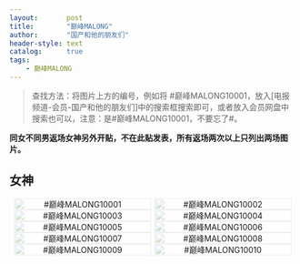 ```yaml
---
layout:       post
title:        "巅峰MALONG"
author:       "国产和他的朋友们"
header-style: text
catalog:      true
tags:
    - 巅峰MALONG
---
```


> 查找方法：将图片上方的编号，例如将 #巅峰MALONG10001，放入[电报频道-会员-国产和他的朋友们]中的搜索框搜索即可，或者放入会员网盘中搜索也可以，注意：是#巅峰MALONG10001，不要忘了#。

**同女不同男返场女神另外开贴，不在此贴发表，所有返场两次以上只列出两场图片。**

## 女神

<div style="display: flex; justify-content: center;">
    <div style="position: relative; width: 48%; margin-right: 1%;">
        <img src="https://tanhuawanrenmigroup.top/dianfengmalong/dianfengmalong10001.jpg" style="width: 100%;"/>
        <div style="position: absolute; top: 0; left: 0; width: 100%; text-align: center; background-color: rgba(255, 255, 255, 0.7); font-size: 14px;">
            #巅峰MALONG10001
        </div>
    </div>
    <div style="position: relative; width: 48%;">
        <img src="https://tanhuawanrenmigroup.top/dianfengmalong/dianfengmalong10002.jpg" style="width: 100%;"/>
        <div style="position: absolute; top: 0; left: 0; width: 100%; text-align: center; background-color: rgba(255, 255, 255, 0.7); font-size: 14px;">
            #巅峰MALONG10002
        </div>
    </div>
</div>

<div style="display: flex; justify-content: center;">
    <div style="position: relative; width: 48%; margin-right: 1%;">
        <img src="https://tanhuawanrenmigroup.top/dianfengmalong/dianfengmalong10003.jpg" style="width: 100%;"/>
        <div style="position: absolute; top: 0; left: 0; width: 100%; text-align: center; background-color: rgba(255, 255, 255, 0.7); font-size: 14px;">
            #巅峰MALONG10003
        </div>
    </div>
    <div style="position: relative; width: 48%;">
        <img src="https://tanhuawanrenmigroup.top/dianfengmalong/dianfengmalong10004.jpg" style="width: 100%;"/>
        <div style="position: absolute; top: 0; left: 0; width: 100%; text-align: center; background-color: rgba(255, 255, 255, 0.7); font-size: 14px;">
            #巅峰MALONG10004
        </div>
    </div>
</div>

<div style="display: flex; justify-content: center;">
    <div style="position: relative; width: 48%; margin-right: 1%;">
        <img src="https://tanhuawanrenmigroup.top/dianfengmalong/dianfengmalong10005.jpg" style="width: 100%;"/>
        <div style="position: absolute; top: 0; left: 0; width: 100%; text-align: center; background-color: rgba(255, 255, 255, 0.7); font-size: 14px;">
            #巅峰MALONG10005
        </div>
    </div>
    <div style="position: relative; width: 48%;">
        <img src="https://tanhuawanrenmigroup.top/dianfengmalong/dianfengmalong10006.jpg" style="width: 100%;"/>
        <div style="position: absolute; top: 0; left: 0; width: 100%; text-align: center; background-color: rgba(255, 255, 255, 0.7); font-size: 14px;">
            #巅峰MALONG10006
        </div>
    </div>
</div>

<div style="display: flex; justify-content: center;">
    <div style="position: relative; width: 48%; margin-right: 1%;">
        <img src="https://tanhuawanrenmigroup.top/dianfengmalong/dianfengmalong10007.jpg" style="width: 100%;"/>
        <div style="position: absolute; top: 0; left: 0; width: 100%; text-align: center; background-color: rgba(255, 255, 255, 0.7); font-size: 14px;">
            #巅峰MALONG10007
        </div>
    </div>
    <div style="position: relative; width: 48%;">
        <img src="https://tanhuawanrenmigroup.top/dianfengmalong/dianfengmalong10008.jpg" style="width: 100%;"/>
        <div style="position: absolute; top: 0; left: 0; width: 100%; text-align: center; background-color: rgba(255, 255, 255, 0.7); font-size: 14px;">
            #巅峰MALONG10008
        </div>
    </div>
</div>

<div style="display: flex; justify-content: center;">
    <div style="position: relative; width: 48%; margin-right: 1%;">
        <img src="https://tanhuawanrenmigroup.top/dianfengmalong/dianfengmalong10009.jpg" style="width: 100%;"/>
        <div style="position: absolute; top: 0; left: 0; width: 100%; text-align: center; background-color: rgba(255, 255, 255, 0.7); font-size: 14px;">
            #巅峰MALONG10009
        </div>
    </div>
    <div style="position: relative; width: 48%;">
        <img src="https://tanhuawanrenmigroup.top/dianfengmalong/dianfengmalong10010.jpg" style="width: 100%;"/>
        <div style="position: absolute; top: 0; left: 0; width: 100%; text-align: center; background-color: rgba(255, 255, 255, 0.7); font-size: 14px;">
            #巅峰MALONG10010
        </div>
    </div>
</div>